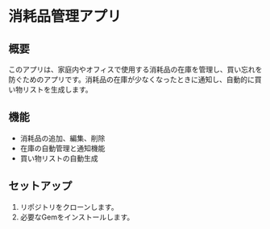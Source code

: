 # 消耗品管理アプリ

## 概要
このアプリは、家庭内やオフィスで使用する消耗品の在庫を管理し、買い忘れを防ぐためのアプリです。消耗品の在庫が少なくなったときに通知し、自動的に買い物リストを生成します。

## 機能
- 消耗品の追加、編集、削除
- 在庫の自動管理と通知機能
- 買い物リストの自動生成

## セットアップ
1. リポジトリをクローンします。
2. 必要なGemをインストールします。
